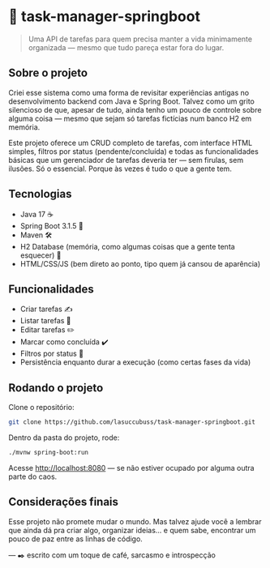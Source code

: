 # 🖤 task-manager-springboot

> Uma API de tarefas para quem precisa manter a vida minimamente organizada — mesmo que tudo pareça estar fora do lugar.

## Sobre o projeto

Criei esse sistema como uma forma de revisitar experiências antigas no desenvolvimento backend com Java e Spring Boot. Talvez como um grito silencioso de que, apesar de tudo, ainda tenho um pouco de controle sobre alguma coisa — mesmo que sejam só tarefas fictícias num banco H2 em memória.

Este projeto oferece um CRUD completo de tarefas, com interface HTML simples, filtros por status (pendente/concluída) e todas as funcionalidades básicas que um gerenciador de tarefas deveria ter — sem firulas, sem ilusões. Só o essencial. Porque às vezes é tudo o que a gente tem.

## Tecnologias

- Java 17 ☕
- Spring Boot 3.1.5 🌱
- Maven 🛠
- H2 Database (memória, como algumas coisas que a gente tenta esquecer) 💾
- HTML/CSS/JS (bem direto ao ponto, tipo quem já cansou de aparência)

## Funcionalidades

- Criar tarefas ✍️
- Listar tarefas 📄
- Editar tarefas ✏️
- Marcar como concluída ✔️
- Filtros por status 🔎
- Persistência enquanto durar a execução (como certas fases da vida)

## Rodando o projeto

Clone o repositório:

```bash
git clone https://github.com/lasuccubuss/task-manager-springboot.git
```

Dentro da pasta do projeto, rode:

```bash
./mvnw spring-boot:run
```

Acesse [http://localhost:8080](http://localhost:8080) — se não estiver ocupado por alguma outra parte do caos.

## Considerações finais

Esse projeto não promete mudar o mundo. Mas talvez ajude você a lembrar que ainda dá pra criar algo, organizar ideias... e quem sabe, encontrar um pouco de paz entre as linhas de código.

— ✒️ escrito com um toque de café, sarcasmo e introspecção
